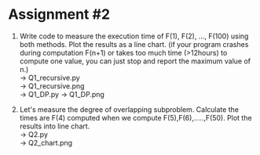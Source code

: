 # Assignment #2
1. Write code to measure the execution time of F(1), F(2), ..., F(100) using both methods. Plot the results as a line chart. (if your program crashes during computation F(n+1) or takes too much time (>12hours) to compute one value, you can just stop and report the maximum value of n.)  
-> Q1_recursive.py  
-> Q1_recursive.png  
-> Q1_DP.py
-> Q1_DP.png

3. Let's measure the degree of overlapping subproblem. Calculate the times are F(4) computed when we compute F(5),F(6),.....,F(50). Plot the results into line chart.  
-> Q2.py  
-> Q2_chart.png  
